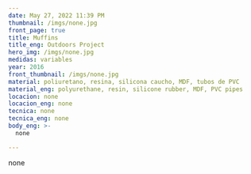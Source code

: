 ```yaml
---
date: May 27, 2022 11:39 PM
thumbnail: /imgs/none.jpg
front_page: true
title: Muffins
title_eng: Outdoors Project
hero_img: /imgs/none.jpg
medidas: variables
year: 2016
front_thumbnail: /imgs/none.jpg
material: poliuretano, resina, silicona caucho, MDF, tubos de PVC
material_eng: polyurethane, resin, silicone rubber, MDF, PVC pipes
locacion: none
locacion_eng: none
tecnica: none
tecnica_eng: none
body_eng: >-
  none

---
```

none